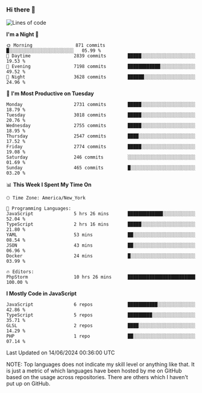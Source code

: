### Hi there 👋

<!--
**LynxJinxxy/LynxJinxxy** is a ✨ _special_ ✨ repository because its `README.md` (this file) appears on your GitHub profile.

Here are some ideas to get you started:

- 🔭 I’m currently working on ...
- 🌱 I’m currently learning ...
- 👯 I’m looking to collaborate on ...
- 🤔 I’m looking for help with ...
- 💬 Ask me about ...
- 📫 How to reach me: ...
- 😄 Pronouns: ...
- ⚡ Fun fact: ...
-->

<!--START_SECTION:waka-->
![Lines of code](https://img.shields.io/badge/From%20Hello%20World%20I%27ve%20Written-31.8%20million%20lines%20of%20code-blue)

**I'm a Night 🦉** 

```text
🌞 Morning                871 commits         █░░░░░░░░░░░░░░░░░░░░░░░░   05.99 % 
🌆 Daytime                2839 commits        █████░░░░░░░░░░░░░░░░░░░░   19.53 % 
🌃 Evening                7198 commits        ████████████░░░░░░░░░░░░░   49.52 % 
🌙 Night                  3628 commits        ██████░░░░░░░░░░░░░░░░░░░   24.96 % 
```
📅 **I'm Most Productive on Tuesday** 

```text
Monday                   2731 commits        █████░░░░░░░░░░░░░░░░░░░░   18.79 % 
Tuesday                  3018 commits        █████░░░░░░░░░░░░░░░░░░░░   20.76 % 
Wednesday                2755 commits        █████░░░░░░░░░░░░░░░░░░░░   18.95 % 
Thursday                 2547 commits        ████░░░░░░░░░░░░░░░░░░░░░   17.52 % 
Friday                   2774 commits        █████░░░░░░░░░░░░░░░░░░░░   19.08 % 
Saturday                 246 commits         ░░░░░░░░░░░░░░░░░░░░░░░░░   01.69 % 
Sunday                   465 commits         █░░░░░░░░░░░░░░░░░░░░░░░░   03.20 % 
```


📊 **This Week I Spent My Time On** 

```text
🕑︎ Time Zone: America/New_York

💬 Programming Languages: 
JavaScript               5 hrs 26 mins       █████████████░░░░░░░░░░░░   52.04 % 
TypeScript               2 hrs 16 mins       █████░░░░░░░░░░░░░░░░░░░░   21.80 % 
YAML                     53 mins             ██░░░░░░░░░░░░░░░░░░░░░░░   08.54 % 
JSON                     43 mins             ██░░░░░░░░░░░░░░░░░░░░░░░   06.96 % 
Docker                   24 mins             █░░░░░░░░░░░░░░░░░░░░░░░░   03.99 % 

🔥 Editors: 
PhpStorm                 10 hrs 26 mins      █████████████████████████   100.00 % 
```

**I Mostly Code in JavaScript** 

```text
JavaScript               6 repos             ███████████░░░░░░░░░░░░░░   42.86 % 
TypeScript               5 repos             █████████░░░░░░░░░░░░░░░░   35.71 % 
GLSL                     2 repos             ████░░░░░░░░░░░░░░░░░░░░░   14.29 % 
PHP                      1 repo              ██░░░░░░░░░░░░░░░░░░░░░░░   07.14 % 
```




 Last Updated on 14/06/2024 00:36:00 UTC
<!--END_SECTION:waka-->
NOTE: Top languages does not indicate my skill level or anything like that. It is just a metric of which languages have been hosted by me on GitHub based on the usage across repositories. There are others which I haven't put up on GitHub.
